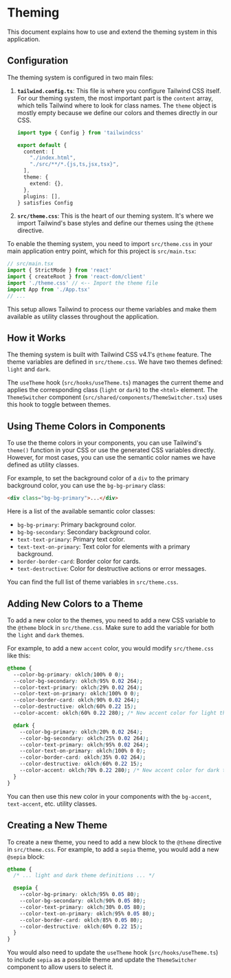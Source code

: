 # Theming

This document explains how to use and extend the theming system in this application.

## Configuration

The theming system is configured in two main files:

1.  **`tailwind.config.ts`**: This file is where you configure Tailwind CSS itself. For our theming system, the most important part is the `content` array, which tells Tailwind where to look for class names. The `theme` object is mostly empty because we define our colors and themes directly in our CSS.

    ```typescript
    import type { Config } from 'tailwindcss'

    export default {
      content: [
        "./index.html",
        "./src/**/*.{js,ts,jsx,tsx}",
      ],
      theme: {
        extend: {},
      },
      plugins: [],
    } satisfies Config
    ```

2.  **`src/theme.css`**: This is the heart of our theming system. It's where we import Tailwind's base styles and define our themes using the `@theme` directive.

To enable the theming system, you need to import `src/theme.css` in your main application entry point, which for this project is `src/main.tsx`:

```typescript
// src/main.tsx
import { StrictMode } from 'react'
import { createRoot } from 'react-dom/client'
import './theme.css' // <-- Import the theme file
import App from './App.tsx'
// ...
```

This setup allows Tailwind to process our theme variables and make them available as utility classes throughout the application.

## How it Works

The theming system is built with Tailwind CSS v4.1's `@theme` feature. The theme variables are defined in `src/theme.css`. We have two themes defined: `light` and `dark`.

The `useTheme` hook (`src/hooks/useTheme.ts`) manages the current theme and applies the corresponding class (`light` or `dark`) to the `<html>` element. The `ThemeSwitcher` component (`src/shared/components/ThemeSwitcher.tsx`) uses this hook to toggle between themes.

## Using Theme Colors in Components

To use the theme colors in your components, you can use Tailwind's `theme()` function in your CSS or use the generated CSS variables directly. However, for most cases, you can use the semantic color names we have defined as utility classes.

For example, to set the background color of a `div` to the primary background color, you can use the `bg-bg-primary` class:

```html
<div class="bg-bg-primary">...</div>
```

Here is a list of the available semantic color classes:

-   `bg-bg-primary`: Primary background color.
-   `bg-bg-secondary`: Secondary background color.
-   `text-text-primary`: Primary text color.
-   `text-text-on-primary`: Text color for elements with a primary background.
-   `border-border-card`: Border color for cards.
-   `text-destructive`: Color for destructive actions or error messages.

You can find the full list of theme variables in `src/theme.css`.

## Adding New Colors to a Theme

To add a new color to the themes, you need to add a new CSS variable to the `@theme` block in `src/theme.css`. Make sure to add the variable for both the `light` and `dark` themes.

For example, to add a new `accent` color, you would modify `src/theme.css` like this:

```css
@theme {
  --color-bg-primary: oklch(100% 0 0);
  --color-bg-secondary: oklch(95% 0.02 264);
  --color-text-primary: oklch(29% 0.02 264);
  --color-text-on-primary: oklch(100% 0 0);
  --color-border-card: oklch(90% 0.02 264);
  --color-destructive: oklch(60% 0.22 15);
  --color-accent: oklch(60% 0.22 280); /* New accent color for light theme */

  @dark {
    --color-bg-primary: oklch(20% 0.02 264);
    --color-bg-secondary: oklch(25% 0.02 264);
    --color-text-primary: oklch(95% 0.02 264);
    --color-text-on-primary: oklch(100% 0 0);
    --color-border-card: oklch(35% 0.02 264);
    --color-destructive: oklch(60% 0.22 15);
    --color-accent: oklch(70% 0.22 280); /* New accent color for dark theme */
  }
}
```

You can then use this new color in your components with the `bg-accent`, `text-accent`, etc. utility classes.

## Creating a New Theme

To create a new theme, you need to add a new block to the `@theme` directive in `src/theme.css`. For example, to add a `sepia` theme, you would add a new `@sepia` block:

```css
@theme {
  /* ... light and dark theme definitions ... */

  @sepia {
    --color-bg-primary: oklch(95% 0.05 80);
    --color-bg-secondary: oklch(90% 0.05 80);
    --color-text-primary: oklch(30% 0.05 80);
    --color-text-on-primary: oklch(95% 0.05 80);
    --color-border-card: oklch(85% 0.05 80);
    --color-destructive: oklch(60% 0.22 15);
  }
}
```

You would also need to update the `useTheme` hook (`src/hooks/useTheme.ts`) to include `sepia` as a possible theme and update the `ThemeSwitcher` component to allow users to select it.
